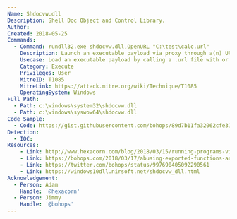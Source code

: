 ```yaml
---
Name: Shdocvw.dll
Description: Shell Doc Object and Control Library.
Author:
Created: 2018-05-25
Commands:
  - Command: rundll32.exe shdocvw.dll,OpenURL "C:\test\calc.url"
    Description: Launch an executable payload via proxy through a(n) URL (information) file by calling OpenURL.
    Usecase: Load an executable payload by calling a .url file with or without quotes.  The .url file extension can be renamed.
    Category: Execute
    Privileges: User
    MitreID: T1085
    MitreLink: https://attack.mitre.org/wiki/Technique/T1085
    OperatingSystem: Windows
Full_Path:
  - Path: c:\windows\system32\shdocvw.dll
  - Path: c:\windows\syswow64\shdocvw.dll
Code_Sample:
  - Code: https://gist.githubusercontent.com/bohops/89d7b11fa32062cfe31be9fdb18f050e/raw/1206a613a6621da21e7fd164b80a7ff01c5b64ab/calc.url
Detection:
  - IOC:
Resources:
    - Link: http://www.hexacorn.com/blog/2018/03/15/running-programs-via-proxy-jumping-on-a-edr-bypass-trampoline-part-5/
    - Link: https://bohops.com/2018/03/17/abusing-exported-functions-and-exposed-dcom-interfaces-for-pass-thru-command-execution-and-lateral-movement/
    - Link: https://twitter.com/bohops/status/997690405092290561
    - Link: https://windows10dll.nirsoft.net/shdocvw_dll.html
Acknowledgement:
  - Person: Adam
    Handle: '@hexacorn'
  - Person: Jimmy
    Handle: '@bohops'
---
```

